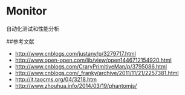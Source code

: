 # Monitor

自动化测试和性能分析










##参考文献

* http://www.cnblogs.com/justany/p/3279717.html
* http://www.open-open.com/lib/view/open1446712154920.html
* http://www.cnblogs.com/CraryPrimitiveMan/p/3795086.html
* http://www.cnblogs.com/_franky/archive/2011/11/21/2257381.html
* http://it.taocms.org/04/3218.htm
* http://www.zhouhua.info/2014/03/19/phantomjs/
